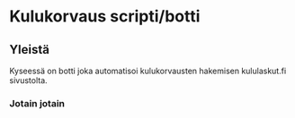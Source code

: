 # Kulukorvaus scripti/botti

## Yleistä
Kyseessä on botti joka automatisoi kulukorvausten hakemisen kululaskut.fi sivustolta.

### Jotain jotain